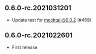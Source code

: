 ## 0.6.0-rc.2021031201

- Update test for mocktail@0.0.2 (#469)

## 0.6.0-rc.2021022601

- First release

